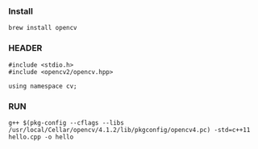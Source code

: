 ### Install

`brew install opencv`

### HEADER

```
#include <stdio.h>
#include <opencv2/opencv.hpp>

using namespace cv;
```

### RUN
`g++ $(pkg-config --cflags --libs /usr/local/Cellar/opencv/4.1.2/lib/pkgconfig/opencv4.pc) -std=c++11 hello.cpp -o hello`

